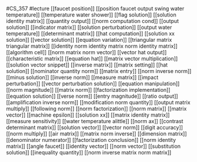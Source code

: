 #CS_357
#lecture
[[faucet position]]
[[position faucet output swing water temperature]]
[[temperature water shower]]
[[flag solution]]
[[solution identity matrix]]
[[quantity output]]
[[norm computation cond]]
[[output solution]]
[[indicator matrix]]
[[solution perturbation]]
[[output water temperature]]
[[determinant matrix]]
[[hat computation]]
[[solution xx solution]]
[[vector solution]]
[[equation variation]]
[[triangular matrix triangular matrix]]
[[identity norm identity matrix norm identity matrix]]
[[algorithm cell]]
[[norm matrix norm vector]]
[[vector hat output]]
[[characteristic matrix]]
[[equation hat]]
[[matrix vector multiplication]]
[[solution vector snippet]]
[[inverse matrix]]
[[matrix setting]]
[[hat solution]]
[[nominator quantity norm]]
[[matrix entry]]
[[norm inverse norm]]
[[minus solution]]
[[inverse norm]]
[[measure matrix]]
[[impact perturbation]]
[[vector perturbation solution]]
[[equation manipulation]]
[[norm magnitude]]
[[matrix norm]]
[[factorization implementation]]
[[equation solution]]
[[verse norm]]
[[entry magnitude]]
[[ratio output]]
[[amplification inverse norm]]
[[modification norm quantity]]
[[output matrix multiply]]
[[following norm]]
[[norm factorization]]
[[norm matrix]]
[[matrix vector]]
[[machine epsilon]]
[[solution xx]]
[[matrix identity matrix]]
[[measure sensitivity]]
[[water temperature alittle]]
[[norm ax]]
[[contrast determinant matrix]]
[[solution vector]]
[[vector norm]]
[[digit accuracy]]
[[norm multiply]]
[[air matrix]]
[[matrix norm inverse]]
[[dimension matrix]]
[[denominator numerator]]
[[factorization conclusion]]
[[norm identity matrix]]
[[angle faucet]]
[[identity vector]]
[[norm vector]]
[[substitution solution]]
[[inequality quantity]]
[[norm inverse matrix norm matrix]]

